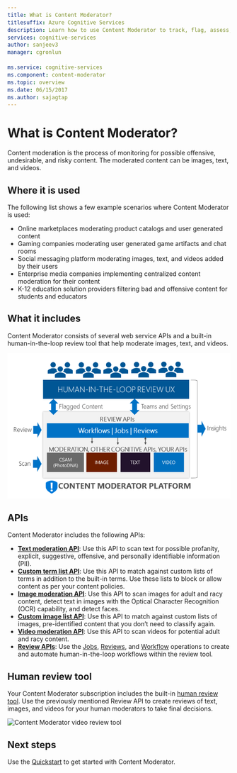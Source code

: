 ```yaml
---
title: What is Content Moderator?
titlesuffix: Azure Cognitive Services
description: Learn how to use Content Moderator to track, flag, assess, and filter inappropriate content in user-generated content.
services: cognitive-services
author: sanjeev3
manager: cgronlun

ms.service: cognitive-services
ms.component: content-moderator
ms.topic: overview
ms.date: 06/15/2017
ms.author: sajagtap
---
```


# What is Content Moderator?

Content moderation is the process of monitoring for possible offensive, undesirable, and risky content. The moderated content can be images, text, and videos.

## Where it is used

The following list shows a few example scenarios where Content Moderator is used:

- Online marketplaces moderating product catalogs and user generated content
- Gaming companies moderating user generated game artifacts and chat rooms
- Social messaging platform moderating images, text, and videos added by their users
- Enterprise media companies implementing centralized content moderation for their content
- K-12 education solution providers filtering bad and offensive content for students and educators

## What it includes

Content Moderator consists of several web service APIs and a built-in human-in-the-loop review tool that help moderate images, text, and videos.

![Content Moderator block diagram](images/content-moderator-block-diagram.png)

## APIs

Content Moderator includes the following APIs:
  - [**Text moderation API**](text-moderation-api.md): Use this API to scan text for possible profanity, explicit, suggestive, offensive, and personally identifiable information (PII).
  - [**Custom term list API**](try-terms-list-api.md): Use this API to match against custom lists of terms in addition to the built-in terms. Use these lists to block or allow content as per your content policies.  
  - [**Image moderation API**](image-moderation-api.md): Use this API to scan images for adult and racy content, detect text in images with the Optical Character Recognition (OCR) capability, and detect faces.
  - [**Custom image list API**](try-image-list-api.md): Use this API to match against custom lists of images, pre-identified content that you don’t need to classify again.
  - [**Video moderation API**](video-moderation-api.md): Use this API to scan videos for potential adult and racy content.
  - [**Review APIs**](try-review-api-job.md): Use the [Jobs](try-review-api-job.md), [Reviews](try-review-api-review.md), and [Workflow](try-review-api-workflow.md) operations to create and automate human-in-the-loop workflows within the review tool.

## Human review tool

Your Content Moderator subscription includes the built-in [human review tool](Review-Tool-User-Guide/human-in-the-loop.md). Use the previously mentioned Review API to create reviews of text, images, and videos for your human moderators to take final decisions.

![Content Moderator video review tool](images/video-review-default-view.png)

## Next steps

Use the [Quickstart](quick-start.md) to get started with Content Moderator.
